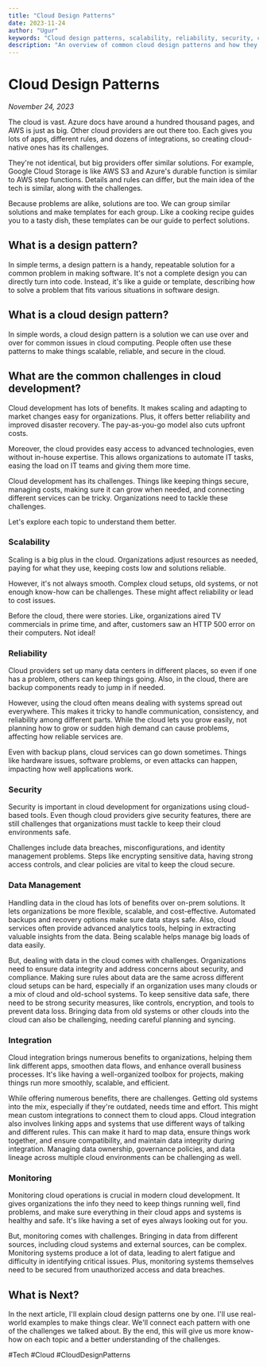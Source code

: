 ```yaml
---
title: "Cloud Design Patterns"
date: 2023-11-24
author: "Ugur"
keywords: "Cloud design patterns, scalability, reliability, security, cloud architecture, integration, monitoring"
description: "An overview of common cloud design patterns and how they help address challenges such as scalability, reliability, and security in cloud applications."
---
```

# Cloud Design Patterns
*November 24, 2023*

The cloud is vast. Azure docs have around a hundred thousand pages, and AWS is just as big. Other cloud providers are out there too. Each gives you lots of apps, different rules, and dozens of integrations, so creating cloud-native ones has its challenges.

They're not identical, but big providers offer similar solutions. For example, Google Cloud Storage is like AWS S3 and Azure's durable function is similar to AWS step functions. Details and rules can differ, but the main idea of the tech is similar, along with the challenges.

Because problems are alike, solutions are too. We can group similar solutions and make templates for each group. Like a cooking recipe guides you to a tasty dish, these templates can be our guide to perfect solutions.

## What is a design pattern?

In simple terms, a design pattern is a handy, repeatable solution for a common problem in making software. It's not a complete design you can directly turn into code. Instead, it's like a guide or template, describing how to solve a problem that fits various situations in software design.

## What is a cloud design pattern?

In simple words, a cloud design pattern is a solution we can use over and over for common issues in cloud computing. People often use these patterns to make things scalable, reliable, and secure in the cloud.

## What are the common challenges in cloud development?

Cloud development has lots of benefits. It makes scaling and adapting to market changes easy for organizations. Plus, it offers better reliability and improved disaster recovery. The pay-as-you-go model also cuts upfront costs.

Moreover, the cloud provides easy access to advanced technologies, even without in-house expertise. This allows organizations to automate IT tasks, easing the load on IT teams and giving them more time.

Cloud development has its challenges. Things like keeping things secure, managing costs, making sure it can grow when needed, and connecting different services can be tricky. Organizations need to tackle these challenges.

Let's explore each topic to understand them better.

### Scalability

Scaling is a big plus in the cloud. Organizations adjust resources as needed, paying for what they use, keeping costs low and solutions reliable.

However, it's not always smooth. Complex cloud setups, old systems, or not enough know-how can be challenges. These might affect reliability or lead to cost issues.

Before the cloud, there were stories. Like, organizations aired TV commercials in prime time, and after, customers saw an HTTP 500 error on their computers. Not ideal!

### Reliability

Cloud providers set up many data centers in different places, so even if one has a problem, others can keep things going. Also, in the cloud, there are backup components ready to jump in if needed.

However, using the cloud often means dealing with systems spread out everywhere. This makes it tricky to handle communication, consistency, and reliability among different parts. While the cloud lets you grow easily, not planning how to grow or sudden high demand can cause problems, affecting how reliable services are.

Even with backup plans, cloud services can go down sometimes. Things like hardware issues, software problems, or even attacks can happen, impacting how well applications work.

### Security

Security is important in cloud development for organizations using cloud-based tools. Even though cloud providers give security features, there are still challenges that organizations must tackle to keep their cloud environments safe.

Challenges include data breaches, misconfigurations, and identity management problems. Steps like encrypting sensitive data, having strong access controls, and clear policies are vital to keep the cloud secure.

### Data Management

Handling data in the cloud has lots of benefits over on-prem solutions. It lets organizations be more flexible, scalable, and cost-effective. Automated backups and recovery options make sure data stays safe. Also, cloud services often provide advanced analytics tools, helping in extracting valuable insights from the data. Being scalable helps manage big loads of data easily.

But, dealing with data in the cloud comes with challenges. Organizations need to ensure data integrity and address concerns about security, and compliance. Making sure rules about data are the same across different cloud setups can be hard, especially if an organization uses many clouds or a mix of cloud and old-school systems. To keep sensitive data safe, there need to be strong security measures, like controls, encryption, and tools to prevent data loss. Bringing data from old systems or other clouds into the cloud can also be challenging, needing careful planning and syncing.

### Integration

Cloud integration brings numerous benefits to organizations, helping them link different apps, smoothen data flows, and enhance overall business processes. It's like having a well-organized toolbox for projects, making things run more smoothly, scalable, and efficient.

While offering numerous benefits, there are challenges. Getting old systems into the mix, especially if they're outdated, needs time and effort. This might mean custom integrations to connect them to cloud apps. Cloud integration also involves linking apps and systems that use different ways of talking and different rules. This can make it hard to map data, ensure things work together, and ensure compatibility, and maintain data integrity during integration. Managing data ownership, governance policies, and data lineage across multiple cloud environments can be challenging as well.

### Monitoring

Monitoring cloud operations is crucial in modern cloud development. It gives organizations the info they need to keep things running well, find problems, and make sure everything in their cloud apps and systems is healthy and safe. It's like having a set of eyes always looking out for you.

But, monitoring comes with challenges. Bringing in data from different sources, including cloud systems and external sources, can be complex. Monitoring systems produce a lot of data, leading to alert fatigue and difficulty in identifying critical issues. Plus, monitoring systems themselves need to be secured from unauthorized access and data breaches.

## What is Next?

In the next article, I'll explain cloud design patterns one by one. I'll use real-world examples to make things clear. We'll connect each pattern with one of the challenges we talked about. By the end, this will give us more know-how on each topic and a better understanding of the challenges.

#Tech #Cloud #CloudDesignPatterns
